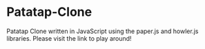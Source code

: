 # Patatap-Clone
Patatap Clone written in JavaScript using the paper.js and howler.js libraries. Please visit the link to play around!
